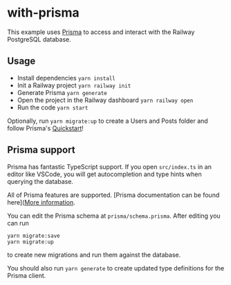 # with-prisma

This example uses [Prisma](https://www.prisma.io/) to access and interact with the Railway PostgreSQL database.

## Usage

- Install dependencies `yarn install`
- Init a Railway project `yarn railway init`
- Generate Prisma `yarn generate`
- Open the project in the Railway dashboard `yarn railway open`
- Run the code `yarn start`

Optionally, run `yarn migrate:up` to create a Users and Posts folder and follow Prisma's [Quickstart](https://www.prisma.io/docs/getting-started/quickstart/)!

## Prisma support

Prisma has fantastic TypeScript support. If you open `src/index.ts` in an editor like VSCode, you will get autocompletion and type hints when querying the database.

All of Prisma features are supported. [Prisma documentation can be found here]([More information](https://www.prisma.io/docs/reference/tools-and-interfaces/prisma-client/).

You can edit the Prisma schema at `prisma/schema.prisma`. After editing you can run

```
yarn migrate:save
yarn migrate:up
```

to create new migrations and run them against the database.

You should also run `yarn generate` to create updated type definitions for the Prisma client.
